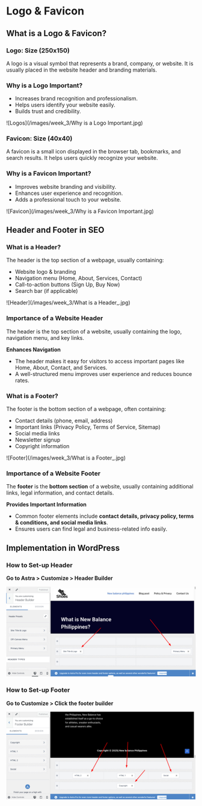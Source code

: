# Logo & Favicon

## **What is a Logo & Favicon?**

### Logo: Size (250x150)

A logo is a visual symbol that represents a brand, company, or website. It is usually placed in the website header and branding materials.

### Why is a Logo Important?

- Increases brand recognition and professionalism.
- Helps users identify your website easily.
- Builds trust and credibility.

![Logos](/images/week_3/Why is a Logo Important.jpg)

### Favicon: Size (40x40)

A favicon is a small icon displayed in the browser tab, bookmarks, and search results. It helps users quickly recognize your website.

### Why is a Favicon Important?

- Improves website branding and visibility.
- Enhances user experience and recognition.
- Adds a professional touch to your website.

![Favicon](/images/week_3/Why is a Favicon Important.jpg)



## **Header and Footer in SEO**

### What is a Header?

The header is the top section of a webpage, usually containing:
- Website logo & branding
- Navigation menu (Home, About, Services, Contact)
- Call-to-action buttons (Sign Up, Buy Now)
- Search bar (if applicable)

![Header](/images/week_3/What is a Header_.jpg)


### Importance of a Website Header

The header is the top section of a website, usually containing the logo, navigation menu, and key links.

**Enhances Navigation**
* The header makes it easy for visitors to access important pages like Home, About, Contact, and Services.
* A well-structured menu improves user experience and reduces bounce rates.

### What is a Footer?

The footer is the bottom section of a webpage, often containing:
- Contact details (phone, email, address)
- Important links (Privacy Policy, Terms of Service, Sitemap)
- Social media links
- Newsletter signup
- Copyright information

![Footer](/images/week_3/What is a Footer_.jpg)


### Importance of a Website Footer

The **footer** is the **bottom section** of a website, usually containing additional links, legal information, and contact details.

**Provides Important Information**
* Common footer elements include **contact details, privacy policy, terms & conditions, and social media links**.
* Ensures users can find legal and business-related info easily.

## Implementation in WordPress

### How to Set-up Header

**Go to Astra > Customize > Header Builder**

![Setting up Astra](/images/week_3/SettingUpAstra.jpg)


### How to Set-up Footer

**Go to Customize > Click the footer builder**

![Setting up Astra](/images/week_3/SettingUpFooter.jpg)

